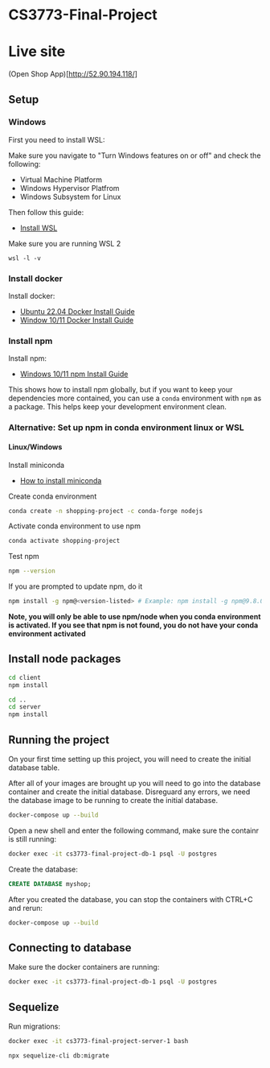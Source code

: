 # CS3773-Final-Project

# Live site
(Open Shop App)[http://52.90.194.118/]

## Setup

### Windows

First you need to install WSL:

Make sure you navigate to "Turn Windows features on or off" and check the following:

- Virtual Machine Platform
- Windows Hypervisor Platfrom
- Windows Subsystem for Linux

Then follow this guide:

- [Install WSL](https://learn.microsoft.com/en-us/windows/wsl/install)

Make sure you are running WSL 2

```
wsl -l -v
```

### Install docker

Install docker:

- [Ubuntu 22.04 Docker Install Guide](https://docs.docker.com/engine/install/ubuntu/)
- [Window 10/11 Docker Install Guide](https://docs.docker.com/desktop/install/windows-install/)

### Install npm

Install npm:

- [Windows 10/11 npm Install Guide](https://medium.com/devops-with-valentine/how-to-install-node-js-and-npm-on-windows-10-windows-11-139442f90f12)

This shows how to install npm globally, but if you want to keep your dependencies more contained, you can use a `conda` environment with `npm` as a package. This helps keep your development environment clean.

### Alternative: Set up npm in conda environment linux or WSL

#### Linux/Windows

Install miniconda

- [How to install miniconda](https://docs.conda.io/en/latest/miniconda.html)

Create conda environment

```bash
conda create -n shopping-project -c conda-forge nodejs
```

Activate conda environment to use npm

```bash
conda activate shopping-project
```

Test npm

```bash
npm --version
```

If you are prompted to update npm, do it

```bash
npm install -g npm@<version-listed> # Example: npm install -g npm@9.8.0
```

**Note, you will only be able to use npm/node when you conda environment is activated. If you see that npm is not found, you do not have your conda environment activated**

## Install node packages

```bash
cd client
npm install

cd ..
cd server
npm install
```

## Running the project

On your first time setting up this project, you will need to create the initial database table.

After all of your images are brought up you will need to go into the database container and create the initial database.
Disreguard any errors, we need the database image to be running to create the initial database.

```bash
docker-compose up --build
```

Open a new shell and enter the following command, make sure the containr is still running:

```bash
docker exec -it cs3773-final-project-db-1 psql -U postgres
```

Create the database:

```sql
CREATE DATABASE myshop;
```

After you created the database, you can stop the containers with CTRL+C and rerun:

```bash
docker-compose up --build
```

## Connecting to database

Make sure the docker containers are running:

```bash
docker exec -it cs3773-final-project-db-1 psql -U postgres
```

## Sequelize

Run migrations:

```bash
docker exec -it cs3773-final-project-server-1 bash

npx sequelize-cli db:migrate
```
